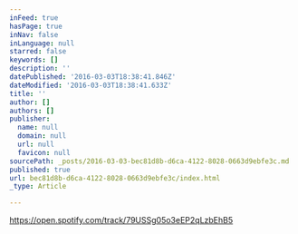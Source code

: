 ```yaml
---
inFeed: true
hasPage: true
inNav: false
inLanguage: null
starred: false
keywords: []
description: ''
datePublished: '2016-03-03T18:38:41.846Z'
dateModified: '2016-03-03T18:38:41.633Z'
title: ''
author: []
authors: []
publisher:
  name: null
  domain: null
  url: null
  favicon: null
sourcePath: _posts/2016-03-03-bec81d8b-d6ca-4122-8028-0663d9ebfe3c.md
published: true
url: bec81d8b-d6ca-4122-8028-0663d9ebfe3c/index.html
_type: Article

---
```

https://open.spotify.com/track/79USSg05o3eEP2qLzbEhB5